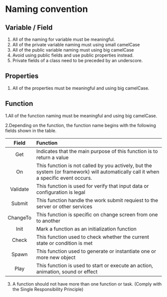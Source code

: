# Naming convention
## Variable / Field
1. All of the naming for variable must be meaningful.
2. All of the private variable naming must using small camelCase
3. All of the public variable naming must using big camelCase
4. Avoid using public fields and use public properties instead.
5. Private fields of a class need to be preceded by an underscore.

## Properties
1. All of the properties must be meaningful and using big camelCase.

## Function
1.All of the function naming must be meaningful and using big camelCase.

2.Depending on the function, the function name begins with the following fields shown in the table. 

|Field|Function|
|:------:|:------|  
|Get|Indicates that the main purpose of this function is to return a value|
|On|This function is not called by you actively, but the system (or framework) will automatically call it when a specific event occurs.|
|Validate|This function is used for verify that input data or configuration is legal|
|Submit|This function handle the work submit requiest to the server or other services|
|ChangeTo|This function is specific on change screen from one to another|
|Init|Mark a function as an initialization function|
|Check|This function used to check whether the current state or condition is met|
|Spawn|This function used to generate or instantiate one or more new object|
|Play|This function is used to start or execute an action, animation, sound or effect|
3. A function should not have more than one function or task. (Comply with the Single Responsibility Principle)

